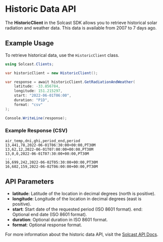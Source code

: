 # Historic Data API

The **HistoricClient** in the Solcast SDK allows you to retrieve historical solar radiation and weather data. This data is available from 2007 to 7 days ago.

## Example Usage

To retrieve historical data, use the `HistoricClient` class.

```csharp
using Solcast.Clients;

var historicClient = new HistoricClient();

var response = await historicClient.GetRadiationAndWeather(
    latitude: -33.856784,
    longitude: 151.215297,
    start: "2022-06-01T06:00",
    duration: "P1D",
    format: "csv"
);

Console.WriteLine(response);
```

### Example Response (CSV)
```csv
air_temp,dni,ghi,period_end,period
13,441,78,2022-06-01T06:30:00+00:00,PT30M
13,62,12,2022-06-01T07:00:00+00:00,PT30M
13,0,0,2022-06-01T07:30:00+00:00,PT30M
...
16,699,242,2022-06-02T05:30:00+00:00,PT30M
16,602,159,2022-06-02T06:00:00+00:00,PT30M
```

## API Parameters
- **latitude**: Latitude of the location in decimal degrees (north is positive).
- **longitude**: Longitude of the location in decimal degrees (east is positive).
- **start**: Start date of the requested period (ISO 8601 format).
end: Optional end date (ISO 8601 format).
- **duration**: Optional duration in ISO 8601 format.
- **format**: Optional response format.

For more information about the historic data API, visit the [Solcast API Docs](https://docs.solcast.com.au/#d2d99600-cd3b-4b33-96b3-02cabb25cd3d).

